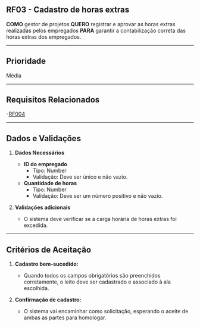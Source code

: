 ## RF03 - Cadastro de horas extras

**COMO** gestor de projetos
**QUERO** registrar e aprovar as horas extras realizadas pelos empregados
**PARA** garantir a contabilização correta das horas extras dos empregados.

---

## **Prioridade**
Média

---

## **Requisitos Relacionados**
-[RF004](REQ004.md)

---

## **Dados e Validações**
1. **Dados Necessários**
   - **ID do empregado**
     - Tipo: Number
     - Validação: Deve ser único e não vazio.
   - **Quantidade de horas**
     - Tipo: Number
     - Validação: Deve ser um número positivo e não vazio. 

2. **Validações adicionais**
   - O sistema deve verificar se a carga horária de horas extras foi excedida.

---

## **Critérios de Aceitação**
1. **Cadastro bem-sucedido:**
   - Quando todos os campos obrigatórios são preenchidos corretamente, o leito deve ser cadastrado e associado à ala escolhida. 

2. **Confirmação de cadastro:**
   - O sistema vai encaminhar como solicitação, esperando o aceite de ambas as partes para homologar.